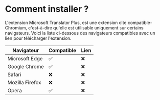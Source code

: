 # Comment installer ?
L'extension Microsoft Translator Plus, est une extension dite compatible-Chromium, c'est-à-dire qu'elle est utilisable uniquement sur certains navigateurs. Voici la liste ci-dessous des navigateurs compatibles avec un lien pour télécharger l'extension.

| Navigateur       | Compatible         | Lien |
| ---------------- | ------------------ | ---- |
| Microsoft Edge   | :white_check_mark: | :x:  |
| Google Chrome    | :white_check_mark: | :x:  |
| Safari           | :x:                | :x:  |
| Mozilla Firefox  | :x:                | :x:  |
| Opera            | :white_check_mark: | :x:  |
